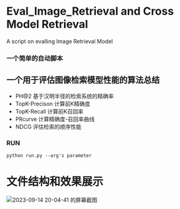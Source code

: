# Eval_Image_Retrieval and Cross Model Retrieval
A script on evalling Image Retrieval Model
### 一个简单的自动脚本
## 一个用于评估图像检索模型性能的算法总结
* PH@2 基于汉明半径的检索系统的精确率
* TopK-Precison 计算前K精确度
* TopK-Recall 计算前K召回率
* PRcurve 计算精确度-召回率曲线
* NDCG 评估检索的顺序性能
### RUN
```shell
python run.py --arg's parameter
```
# 文件结构和效果展示
![2023-09-14 20-04-41 的屏幕截图](https://github.com/Mahiro2211/Eval_Image_Retrieval/assets/130811701/5bafc9c9-a2e0-486d-a94f-21f3a6378c1e)
